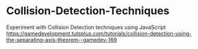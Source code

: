 # Collision-Detection-Techniques
Experiment with Collision Detection techniques using JavaScript 
https://gamedevelopment.tutsplus.com/tutorials/collision-detection-using-the-separating-axis-theorem--gamedev-169
